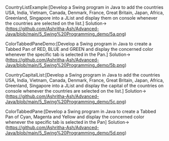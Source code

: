 CountryListExample:[Develop a Swing program in Java to add the countries USA, India, Vietnam, Canada,
Denmark, France, Great Britain, Japan, Africa, Greenland, Singapore into a JList and
display them on console whenever the countries are selected on the list.]
Solution->(https://github.com/Ashritha-Ash/Advanced-Java/blob/main/5_Swing%20Programming_demo/5a.png)

ColorTabbedPaneDemo:[Develop a Swing program in Java to create a Tabbed Pan of RED, BLUE and GREEN and
display the concerned color whenever the specific tab is selected in the Pan.]
Solution->(https://github.com/Ashritha-Ash/Advanced-Java/blob/main/5_Swing%20Programming_demo/5b.png)

CountryCapitalList:[Develop a Swing program in Java to add the countries USA, India, Vietnam, Canada,
Denmark, France, Great Britain, Japan, Africa, Greenland, Singapore into a JList and
display the capital of the countries on console whenever the countries are selected on the list.]
Solution->(https://github.com/Ashritha-Ash/Advanced-Java/blob/main/5_Swing%20Programming_demo/5c.png)

ColorTabbedPane:[Develop a Swing program in Java to create a Tabbed Pan of Cyan, Magenta and Yellow and
display the concerned color whenever the specific tab is selected in the Pan]
Solution->(https://github.com/Ashritha-Ash/Advanced-Java/blob/main/5_Swing%20Programming_demo/5d.png)

